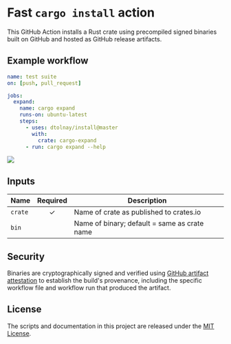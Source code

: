 # Fast `cargo install` action

This GitHub Action installs a Rust crate using precompiled signed binaries built
on GitHub and hosted as GitHub release artifacts.

## Example workflow

```yaml
name: test suite
on: [push, pull_request]

jobs:
  expand:
    name: cargo expand
    runs-on: ubuntu-latest
    steps:
      - uses: dtolnay/install@master
        with:
          crate: cargo-expand
      - run: cargo expand --help
```

<img src="https://user-images.githubusercontent.com/1940490/136493915-2c3c6a6b-620c-46e1-be4b-3c96856ccd12.png">

## Inputs

| Name    | Required | Description                                  |
| ------- | :------: | -------------------------------------------- |
| `crate` | ✓        | Name of crate as published to crates.io      |
| `bin`   |          | Name of binary; default = same as crate name |

## Security

Binaries are cryptographically signed and verified using [GitHub artifact
attestation] to establish the build's provenance, including the specific
workflow file and workflow run that produced the artifact.

[GitHub artifact attestation]: https://docs.github.com/en/actions/security-for-github-actions/using-artifact-attestations/using-artifact-attestations-to-establish-provenance-for-builds

## License

The scripts and documentation in this project are released under the [MIT
License].

[MIT License]: LICENSE
